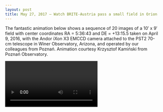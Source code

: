 ```yaml
---
layout: post
title: May 27, 2017 – Watch BRITE-Austria pass a small field in Orion
---
```

The fantastic animation below shows a sequence of 20 images of a 10′ x 9′ field with center coordinates RA = 5:36:43 and DE = +13:15.5 taken on April 9, 2016, with the Andor iXon X3 EMCCD camera attached to the PST2 70-cm telescope in Winer Observatory, Arizona, and operated by our colleagues from Poznań. Animation courtesy Krzysztof Kamiński from Poznań Observatory.

<video controls autoplay>
  <source src="{{ site.url }}/img/BRITE-Austria-Sky.mp4" type="video/mp4">
  Your browser does not support the video tag.
</video>